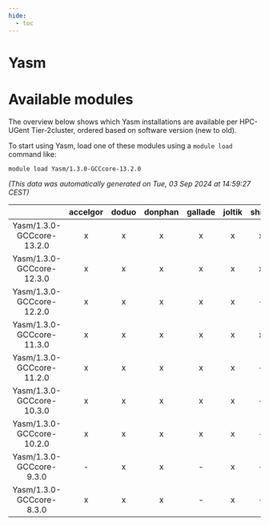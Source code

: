 ```yaml
---
hide:
  - toc
---
```


Yasm
====

# Available modules


The overview below shows which Yasm installations are available per HPC-UGent Tier-2cluster, ordered based on software version (new to old).

To start using Yasm, load one of these modules using a `module load` command like:

```shell
module load Yasm/1.3.0-GCCcore-13.2.0
```

*(This data was automatically generated on Tue, 03 Sep 2024 at 14:59:27 CEST)*  

| |accelgor|doduo|donphan|gallade|joltik|shinx|skitty|
| :---: | :---: | :---: | :---: | :---: | :---: | :---: | :---: |
|Yasm/1.3.0-GCCcore-13.2.0|x|x|x|x|x|x|x|
|Yasm/1.3.0-GCCcore-12.3.0|x|x|x|x|x|x|x|
|Yasm/1.3.0-GCCcore-12.2.0|x|x|x|x|x|-|x|
|Yasm/1.3.0-GCCcore-11.3.0|x|x|x|x|x|x|x|
|Yasm/1.3.0-GCCcore-11.2.0|x|x|x|x|x|-|x|
|Yasm/1.3.0-GCCcore-10.3.0|x|x|x|x|x|-|x|
|Yasm/1.3.0-GCCcore-10.2.0|x|x|x|x|x|-|x|
|Yasm/1.3.0-GCCcore-9.3.0|-|x|x|-|x|-|x|
|Yasm/1.3.0-GCCcore-8.3.0|x|x|x|-|x|-|x|
